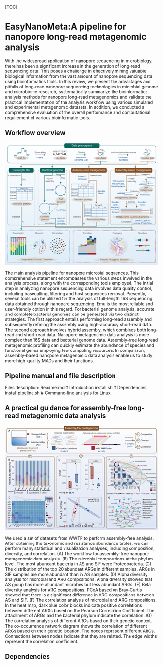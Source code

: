 [TOC]

# EasyNanoMeta:A pipeline for nanopore long-read metagenomic analysis

With the widespread application of nanopore sequencing in microbiology, there has been a significant increase in the generation of long-read sequencing data. This poses a challenge in effectively mining valuable biological information from the vast amount of nanopore sequencing data using bioinformatics tools. In this review, we present the advantages and pitfalls of long-read nanopore sequencing technologies in microbial genome and microbiome research, systematically summarize the bioinformatics analysis methods for nanopore long-read metagenomics and validate the practical implementation of the analysis workflow using various simulated and experimental metagenomic datasets. In addition, we conducted a comprehensive evaluation of the overall performance and computational requirement of various bioinformatic tools.

## Workflow overview

![image](https://github.com/P-kai/EasyNanoMeta/blob/main/Figures/figure2.png)

The main analysis pipeline for nanopore microbial sequences. This comprehensive statement encompasses the various steps involved in the analysis process, along with the corresponding tools employed. The initial step in analyzing nanopore sequencing data involves data quality control, including basecalling, filtering and host sequences removal. Presently, several tools can be utilized for the analysis of full-length 16S sequencing data obtained through nanopore sequencing. Emu is the most reliable and user-friendly option in this regard. For bacterial genome analysis, accurate and complete bacterial genomes can be generated via two distinct strategies. The first approach entails performing long-read assembly and subsequently refining the assembly using high-accuracy short-read data. The second approach involves hybrid assembly, which combines both long-read and short-read data. Nanopore metagenomic data analysis is more complex than 16S data and bacterial genome data. Assembly-free long-read metagenomic profiling can quickly estimate the abundance of species and functional genes employing few computing resources. In comparison, assembly-based nanopore metagenomic data analysis enable us to study more high-quality MAGs and their functions.

## Pipeline manual and file description
Files description:
Readme.md # Introduction
install.sh # Dependencies install
pipeline.sh # Command-line analysis for Linux

## A practical guidance for assembly-free long-read metagenomic data analysis

![image](https://github.com/P-kai/EasyNanoMeta/blob/main/Figures/figure3.png)

We used a set of datasets from WWTP to perform assembly-free analysis. After obtaining the taxonomic and resistance abundance tables, we can perform many statistical and visualization analyses, including composition, diversity, and correlation. (A) The workflow for assembly-free nanopore metagenomic data analysis. (B) The microbial compositions at the phylum level. The most abundant bacteria in AS and SIF were Proteobacteria. (C) The distribution of the top 20 abundant ARGs in different samples. ARGs in SIF samples are more abundant than in AS samples. (D) Alpha diversity analysis for microbial and ARG compositions. Alpha diversity showed that AS group has more abundant microbes but less abundant ARGs. (E) Beta diversity analysis for ARG compositions. PCoA based on Bray-Curtis showed that there is a significant difference in ARG compositions between AS and SIF. (F) The correlation analysis of microbial and ARG compositions. In the heat map, dark blue color blocks indicate positive correlations between different ARGs based on the Pearson Correlation Coefficient. The attachment of ARGs and the bacterial phylum indicate the correlation. (G) The correlation analysis of different ARGs based on their genetic context. The co-occurrence network diagram shows the correlation of different ARGs based on their genetic location. The nodes represent different ARGs. Connections between nodes indicate that they are related. The edge widths represent the correlation coefficient.

## Dependencies
